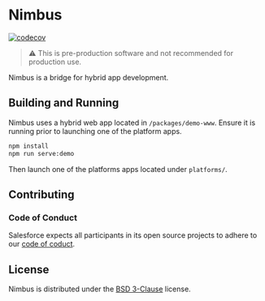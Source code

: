 # Nimbus

[![codecov](https://codecov.io/gh/salesforce/nimbus/branch/codecoverage/graph/badge.svg)](https://codecov.io/gh/salesforce/nimbus)

> :warning: This is pre-production software and not recommended for production use.

Nimbus is a bridge for hybrid app development.

## Building and Running

Nimbus uses a hybrid web app located in `/packages/demo-www`. Ensure it is
running prior to launching one of the platform apps.

```sh
npm install
npm run serve:demo
```

Then launch one of the platforms apps located under `platforms/`.

## Contributing

### Code of Conduct

Salesforce expects all participants in its open source projects to adhere to
our [code of coduct](CODE_OF_CONDUCT.md).

## License

Nimbus is distributed under the [BSD 3-Clause](LICENSE) license.
